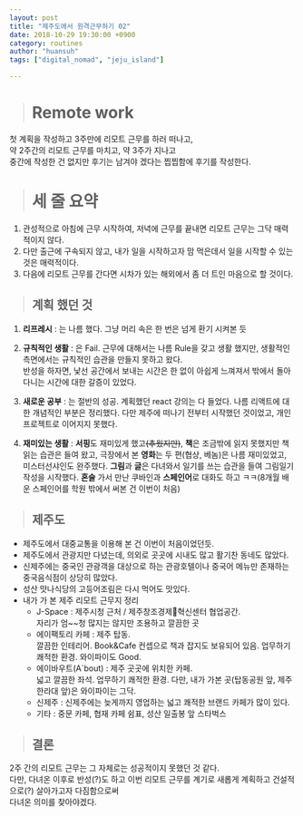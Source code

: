 ```yaml
---
layout: post 
title: "제주도에서 원격근무하기 02" 
date: 2018-10-29 19:30:00 +0900
category: routines
author: "huansuh"
tags: ["digital_nomad", "jeju_island"]

---
```




> # Remote work

첫 계획을 작성하고 3주만에 리모트 근무를 하러 떠나고,<br>약 2주간의 리모트 근무를 마치고, 약 3주가 지나고<br>중간에 작성한 건 없지만 후기는 남겨야 겠다는 찝찝함에 후기를 작성한다.



> # 세 줄 요약

1. 관성적으로 아침에 근무 시작하여, 저녁에 근무를 끝내면 리모트 근무는 그닥 매력적이지 않다.
2. 다만 출근에 구속되지 않고, 내가 일을 시작하고자 맘 먹은데서 일을 시작할 수 있는 것은 매력적이다.
3. 다음에 리모트 근무를 간다면 시차가 있는 해외에서 좀 더 트인 마음으로 할 것이다.



> ## 계획 했던 것

1) **리프레시** : 는 나름 했다. 그냥 머리 속은 한 번은 넘게 환기 시켜본 듯

2) **규칙적인 생활** : 은 Fail. 근무에 대해서는 나름 Rule을 갖고 생활 했지만, 생활적인 측면에서는 규칙적인 습관을 만들지 못하고 왔다.<br>반성을 하자면, 낯선 공간에서 보내는 시간은 한 없이 아쉽게 느껴져서 밖에서 돌아다니는 시간에 대한 갈증이 있었다.

3) **새로운 공부** : 는 절반의 성공. 계획했던 react 강의는 다 들었다. 나름 리액트에 대한 개념적인 부분은 정리했다. 다만 제주에 떠나기 전부터 시작했던 것이었고, 개인 프로젝트로 이어지지 못했다.

4) **재미있는 생활** : **서핑**도 재미있게 했고~~(추웠지만)~~, **책**은 조금밖에 읽지 못했지만 책 읽는 습관은 들여 왔고, 극장에서 본 **영화**는 두 편(협상, 베놈)은 나름 재미있었고, 미스터선샤인도 완주했다. **그림**과 **글**은 다녀와서 일기를 쓰는 습관을 들여 그림일기 작성을 시작했다. **혼술** 가서 만난 쿠바인과 **스페인어**로 대화도 하고 ㅋㅋ(8개월 배운 스페인어를 학원 밖에서 써본 건 이번이 처음)



> ## 제주도

* 제주도에서 대중교통을 이용해 본 건 이번이 처음이었던듯.
* 제주도에서 관광지만 다녔는데, 의외로 곳곳에 시내도 많고 활기찬 동네도 많았다.
* 신제주에는 중국인 관광객을 대상으로 하는 관광호텔이나 중국어 메뉴만 존재하는 중국음식점이 상당히 많았다.
* 성산 맛나식당의 고등어조림은 다시 먹어도 맛있다.
* 내가 가 본 제주 리모트 근무지 정리
  - J-Space : 제주시청 근처 / 제주창조경제혁신센터 협업공간.<br>자리가 엄~~청 많지는 않지만 조용하고 깔끔한 곳
  - 에이팩토리 카페 : 제주 탑동.<br>깔끔한 인테리어. Book&Cafe 컨셉으로 책과 잡지도 보유되어 있음. 업무하기 쾌적한 환경. 와이파이도 Good.
  - 에이바우트(A`bout) : 제주 곳곳에 위치한 카페. <br>넓고 깔끔한 좌석. 업무하기 쾌적한 환경. 다만, 내가 가본 곳(탑동공원 앞, 제주 한라대 앞)은 와이파이는 그닥.
  - 신제주 : 신제주에는 늦게까지 영업하는 넓고 쾌적한 브랜드 카페가 많이 있다.
  - 기타 : 중문 카페, 협재 카페 쉼표, 성산 일출봉 앞 스타벅스



> ## 결론

2주 간의 리모트 근무는 그 자체로는 성공적이지 못했던 것 같다.<br>다만, 다녀온 이후로 반성(?)도 하고 이번 리모트 근무를 계기로 새롭게 계획하고 건설적으로(?) 살아가고자 다짐함으로써<br>다녀온 의미를 찾아야겠다.